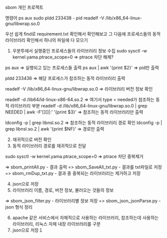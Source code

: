 sbom 개인 프로젝트

명령어
ps aux
sudo pldd 233438 - pid
readelf -V /lib/x86_64-linux-gnu/libwrap.so.0

우선 쉽게 find로 requirement.txt 확인해서 확인해보고
그 다음에 프로세스들의 동적 라이브러리 확인해서 하나의 파일에 다 모으기


1. 우분투에서 실행중인 프로세스들의 라이브러리 정보 수집
sudo sysctl -w kernel.yama.ptrace_scope=0 => ptrace 차단 해제?

ps aux => 실행되고 있는 프로세스들 출력
ps aux | awk '{print $2}' => pid만 출력

pldd 233438 => 해당 프로세스가 참조하는 동적 라이브러리 출력

readelf -V /lib/x86_64-linux-gnu/libwrap.so.0 => 라이브러리 버전 정보 확인

readelf -d /lib64/ld-linux-x86-64.so.2 => 여기서 type = needed가 참조하는 동적 라이브러리 부분
readelf -d /lib/x86_64-linux-gnu/libwrap.so.0 | grep NEEDED | awk -F'[][]|:' '{print $3}' => 참조하는 동적 라이브러리만 출력

ldconfig -p | grep libnsl.so.2 => 참조하는 동적 라이브러리 경로 확인
ldconfig -p | grep libnsl.so.2 | awk '{print $NF}' => 경로만 출력

2. 재귀적으로 버전 확인
3. 동적 라이브러리 경로를 재귀적으로 전달

sudo sysctl -w kernel.yama.ptrace_scope=0 => ptrace 차단
중복제거

=> sbom_printAll.py - 결과 출력
=> sbom_SaveAll_txt.py - 결과를 txt파일로 저장
=> sbom_rmDup_txt.py - 결과 중 중복되는 라이브러리는 제거하고 저장



4. json으로 저장
5. 라이브러리 이름, 경로, 버전 정보, 불러오는 것들의 정보

=> sbom_json_filter.py - 라이브러리별 정보 저장
=> sbom_json_jsonParse.py - json 형식 정리



6. apache 같은 서비스에서 자체적으로 사용하는 라이브러리, 참조하는데 사용하는 라이브러리, 리눅스 자체 내장 라이브러리를 구분
7. json으로 저장１